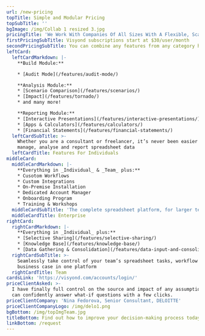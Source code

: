 ```yaml
---
url: /new-pricing
topTitle: Simple and Modular Pricing
topSubTitle: ''
bgImage: /img/Collab 1 resized 3.jpg
pricingTitle: 'We Work With Companies Of All Sizes With A Flexible, Scalable Solution'
firstPricingSubTitle: Visyond subscriptions start at $30/user/month
secondPricingSubTitle: You can combine any features from any category however you like
leftCard:
  leftCardMarkdown: |-
    **Build Module:**

    * [Audit Mode](/features/audit-mode/)

    **Analysis Module:**
    * [Scenario Comparison](/features/scenarios/)
    * [Impact](/features/tornado/)
    * and many more!

    **Reporting Module:**
    * [Interactive Presentations](/features/interactive-presentations/)
    * [Apps & Calculators](/features/calculators/)
    * [Financial Statements](/features/financial-statements/)
  leftCardSubTitle: >-
    Whether you are a consultant or freelancer, it’s never been easier to
    manage, analyse and report spreadsheet data
  leftCardTitle: Features For Individuals
middleCard:
  middleCardMarkdown: |-
    **Everything in _Individual_ & _Team_ plus:**
    * Cusotom Workflows
    * Custom Integrations
    * On-Premise Installation
    * Dedicated Account Manager
    * Onboarding Program
    * Training & Workshops
  middleCardSubTitle: 'The complete spreadsheet platform, for larger teams with complex models'
  middleCardTitle: Enterprise
rightCard:
  rightCardMarkdown: |-
    **Everything in _Individual_ plus:**
    * [Selective Sharing](/features/selective-sharing/)
    * [Knowledge Base](/features/knowledge-base/)
    * [Data Gathering & Consolidation](/features/data-input-and-consolidation/)
  rightCardSubTitle: >-
    Seamlessly take control of your team’s spreadsheet tasks, workflow and
    business case in one platform
  rightCardTitle: Team
cardsLink: 'https://visyond.com/accounts/login/'
priceClientAsked: >-
  I have finally full control on the source and impact of any assumptions, and
  can confidently answer what-if questions with a few clicks.
priceClientCompany: 'Nina Fedorova, Senior Consultant, DELOITTE'
priceClientCompanyLogo: /img/delo1.png
bgBottom: /img/topImgTeam.jpg
titleBottom: Find out how to improve your decision-making process today
linkBottom: /request
---
```


